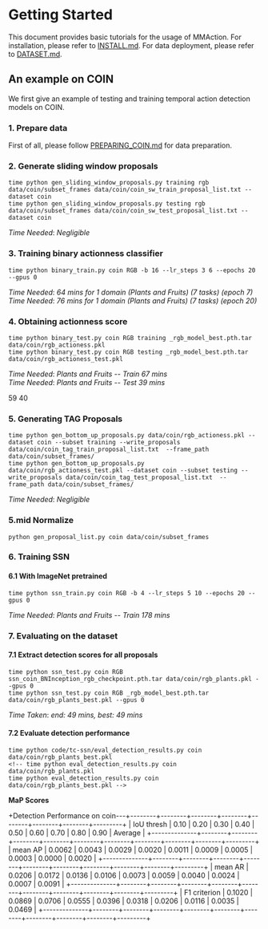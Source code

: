# Getting Started

This document provides basic tutorials for the usage of MMAction.
For installation, please refer to [INSTALL.md](https://github.com/arpanmangal/consistency/blob/master/INSTALL.md).
For data deployment, please refer to [DATASET.md](https://github.com/arpanmangal/consistency/blob/master/DATASET.md).


## An example on COIN
We first give an example of testing and training temporal action detection models on COIN.
### 1. Prepare data
First of all, please follow [PREPARING_COIN.md](https://github.com/arpanmangal/consistency/blob/master/data_tools/coin/PREPARING_COIN.md) for data preparation.

### 2. Generate sliding window proposals

```
time python gen_sliding_window_proposals.py training rgb data/coin/subset_frames data/coin/coin_sw_train_proposal_list.txt --dataset coin
time python gen_sliding_window_proposals.py testing rgb data/coin/subset_frames data/coin/coin_sw_test_proposal_list.txt --dataset coin
```
*Time Needed*: _Negligible_


### 3. Training binary actionness classifier
```
time python binary_train.py coin RGB -b 16 --lr_steps 3 6 --epochs 20 --gpus 0
```
*Time Needed*: _64 mins for 1 domain (Plants and Fruits) (7 tasks) (epoch 7)_ 
*Time Needed*: _76 mins for 1 domain (Plants and Fruits) (7 tasks) (epoch 20)_ 

### 4. Obtaining actionness score
```
time python binary_test.py coin RGB training _rgb_model_best.pth.tar data/coin/rgb_actioness.pkl
time python binary_test.py coin RGB testing _rgb_model_best.pth.tar data/coin/rgb_actioness_test.pkl
```

*Time Needed*: _Plants and Fruits -- Train 67 mins_  
*Time Needed*: _Plants and Fruits -- Test 39 mins_

59
40


### 5. Generating TAG Proposals
```
time python gen_bottom_up_proposals.py data/coin/rgb_actioness.pkl --dataset coin --subset training --write_proposals data/coin/coin_tag_train_proposal_list.txt  --frame_path data/coin/subset_frames/
time python gen_bottom_up_proposals.py data/coin/rgb_actioness_test.pkl --dataset coin --subset testing --write_proposals data/coin/coin_tag_test_proposal_list.txt  --frame_path data/coin/subset_frames/
```

*Time Needed*: _Negligible_

### 5.mid Normalize
```
python gen_proposal_list.py coin data/coin/subset_frames
```

### 6. Training SSN
#### 6.1 With ImageNet pretrained
```
time python ssn_train.py coin RGB -b 4 --lr_steps 5 10 --epochs 20 --gpus 0
```
*Time Needed*: _Plants and Fruits -- Train 178 mins_  


### 7. Evaluating on the dataset
#### 7.1 Extract detection scores for all proposals
```
time python ssn_test.py coin RGB ssn_coin_BNInception_rgb_checkpoint.pth.tar data/coin/rgb_plants.pkl --gpus 0
time python ssn_test.py coin RGB _rgb_model_best.pth.tar data/coin/rgb_plants_best.pkl --gpus 0
```
*Time Taken*: _end: 49 mins, best: 49 mins_

#### 7.2 Evaluate detection performance
```
time python code/tc-ssn/eval_detection_results.py coin data/coin/rgb_plants_best.pkl
<!-- time python eval_detection_results.py coin data/coin/rgb_plants.pkl
time python eval_detection_results.py coin data/coin/rgb_plants_best.pkl -->
```

**MaP Scores**
<!-- Method | 0.1 | 0.2 | 0.3 | 0.4 | 0.5
--- | --- | --- | --- | --- | ---
*SSN* | 1 | 2 | 1 | 2 | 3 -->
+Detection Performance on coin---+--------+--------+--------+--------+--------+--------+--------+---------+
| IoU thresh   | 0.10   | 0.20   | 0.30   | 0.40   | 0.50   | 0.60   | 0.70   | 0.80   | 0.90   | Average |
+--------------+--------+--------+--------+--------+--------+--------+--------+--------+--------+---------+
| mean AP      | 0.0062 | 0.0043 | 0.0029 | 0.0020 | 0.0011 | 0.0009 | 0.0005 | 0.0003 | 0.0000 | 0.0020  |
+--------------+--------+--------+--------+--------+--------+--------+--------+--------+--------+---------+
| mean AR      | 0.0206 | 0.0172 | 0.0136 | 0.0106 | 0.0073 | 0.0059 | 0.0040 | 0.0024 | 0.0007 | 0.0091  |
+--------------+--------+--------+--------+--------+--------+--------+--------+--------+--------+---------+
| F1 criterion | 0.1020 | 0.0869 | 0.0706 | 0.0555 | 0.0396 | 0.0318 | 0.0206 | 0.0116 | 0.0035 | 0.0469  |
+--------------+--------+--------+--------+--------+--------+--------+--------+--------+--------+---------+